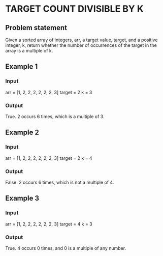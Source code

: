 # TARGET COUNT DIVISIBLE BY K

## Problem statement

Given a sorted array of integers, arr, a target value, target, and a positive integer, k, return whether the
number of occurrences of the target in the array is a multiple of k.

## Example 1

### Input

arr = [1, 2, 2, 2, 2, 2, 2, 3]
target = 2 
k = 3

### Output

True. 
2 occurs 6 times, which is a multiple of 3.

## Example 2

### Input

arr = [1, 2, 2, 2, 2, 2, 2, 3]
target = 2
k = 4

### Output

False. 
2 occurs 6 times, which is not a multiple of 4.

## Example 3

### Input

arr = [1, 2, 2, 2, 2, 2, 2, 3]
target = 4
k = 3

### Output

True.
4 occurs 0 times, and 0 is a multiple of any number.